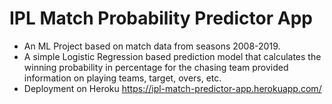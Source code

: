 # IPL Match Probability Predictor App 
* An ML Project based on match data from seasons 2008-2019.
* A simple Logistic Regression based prediction model that calculates 
the winning probability in percentage for the chasing 
team provided information on playing teams, target, overs, etc.
* Deployment on Heroku https://ipl-match-predictor-app.herokuapp.com/
